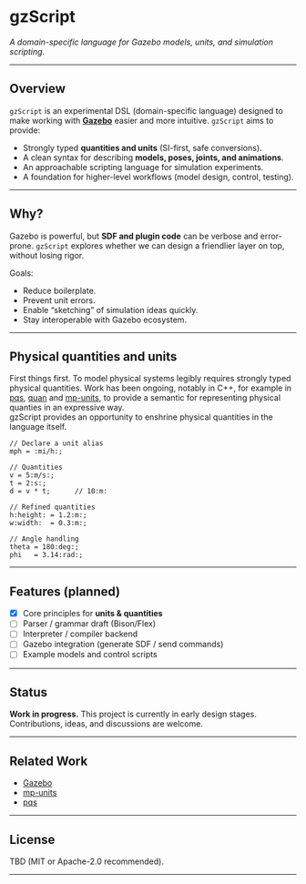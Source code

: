 # gzScript

*A domain-specific language for Gazebo models, units, and simulation scripting.*

---

## Overview

`gzScript` is an experimental DSL (domain-specific language) designed to make working with **[Gazebo](https://gazebosim.org)** easier and more intuitive. `gzScript` aims to provide:

* Strongly typed **quantities and units** (SI-first, safe conversions).
* A clean syntax for describing **models, poses, joints, and animations**.
* An approachable scripting language for simulation experiments.
* A foundation for higher-level workflows (model design, control, testing).

---

## Why?

Gazebo is powerful, but **SDF and plugin code** can be verbose and error-prone.
`gzScript` explores whether we can design a friendlier layer on top, without losing rigor.

Goals:

* Reduce boilerplate.
* Prevent unit errors.
* Enable “sketching” of simulation ideas quickly.
* Stay interoperable with Gazebo ecosystem.

---

## Physical quantities and units
First things first. To model physical systems legibly requires strongly typed physical quantities. Work has been ongoing, notably in C++, for example in 
[pqs](https://github.com/kwikius/pqs), [quan](https://github.com/kwikius/quan-trunk) and [mp-units](https://github.com/mpusz/units), to 
provide a semantic for representing physical quanties in an expressive way.  
gzScript provides an opportunity to enshrine physical quantities in the language itself. 

```
// Declare a unit alias
mph = :mi/h:;

// Quantities
v = 5:m/s:;
t = 2:s:;
d = v * t;      // 10:m:

// Refined quantities
h:height: = 1.2:m:;
w:width:  = 0.3:m:;

// Angle handling
theta = 180:deg:;
phi   = 3.14:rad:;
```

---

## Features (planned)

* [x] Core principles for **units & quantities**
* [ ] Parser / grammar draft (Bison/Flex)
* [ ] Interpreter / compiler backend
* [ ] Gazebo integration (generate SDF / send commands)
* [ ] Example models and control scripts

---

## Status

**Work in progress.** This project is currently in early design stages.
Contributions, ideas, and discussions are welcome.

---

## Related Work

* [Gazebo](https://gazebosim.org)
* [mp-units](https://github.com/mpusz/units)
* [pqs](https://github.com/kwikius/pqs)

---

## License

TBD (MIT or Apache-2.0 recommended).

---
